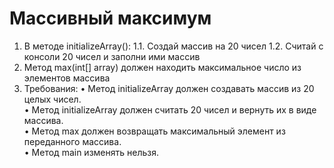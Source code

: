 # Массивный максимум
1. В методе initializeArray():
   1.1. Создай массив на 20 чисел
   1.2. Считай с консоли 20 чисел и заполни ими массив
2. Метод max(int[] array) должен находить максимальное число из элементов массива
3. Требования:
   •	Метод initializeArray должен создавать массив из 20 целых чисел.  
   •	Метод initializeArray должен считать 20 чисел и вернуть их в виде массива.  
   •	Метод max должен возвращать максимальный элемент из переданного массива.  
   •	Метод main изменять нельзя.